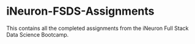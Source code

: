 # iNeuron-FSDS-Assignments

This contains all the completed assignments from the iNeuron Full Stack Data Science Bootcamp.
